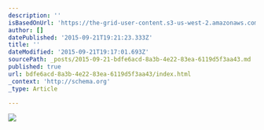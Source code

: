 ```yaml
---
description: ''
isBasedOnUrl: 'https://the-grid-user-content.s3-us-west-2.amazonaws.com/60572c07-2147-4167-ac0e-2838be99940d.jpg'
author: []
datePublished: '2015-09-21T19:21:23.333Z'
title: ''
dateModified: '2015-09-21T19:17:01.693Z'
sourcePath: _posts/2015-09-21-bdfe6acd-8a3b-4e22-83ea-6119d5f3aa43.md
published: true
url: bdfe6acd-8a3b-4e22-83ea-6119d5f3aa43/index.html
_context: 'http://schema.org'
_type: Article

---
```

![](https://the-grid-user-content.s3-us-west-2.amazonaws.com/60572c07-2147-4167-ac0e-2838be99940d.jpg)